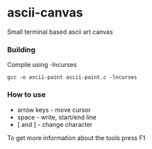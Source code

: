 # ascii-canvas
Small terminal based ascii art canvas

### Building
Compile using -lncurses

`gcc -o ascii-paint ascii-paint.c -lncurses`

### How to use

- arrow keys - move cursor
- space - write, start/end line
- \[ and \] - change character

To get more information about the tools press F1

